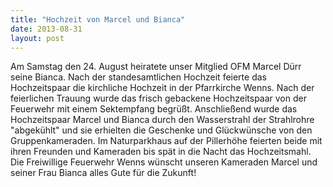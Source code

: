 ```yaml
---
title: "Hochzeit von Marcel und Bianca"
date: 2013-08-31
layout: post
---
```


Am Samstag den 24. August heiratete unser Mitglied OFM Marcel Dürr seine Bianca. Nach der standesamtlichen Hochzeit feierte das Hochzeitspaar die kirchliche Hochzeit in der Pfarrkirche Wenns. Nach der feierlichen Trauung wurde das frisch gebackene Hochzeitspaar von der Feuerwehr mit einem Sektempfang begrüßt. Anschließend wurde das Hochzeitspaar Marcel und Bianca durch den Wasserstrahl der Strahlrohre "abgekühlt" und sie erhielten die Geschenke und Glückwünsche von den Gruppenkameraden. Im Naturparkhaus auf der Pillerhöhe feierten beide mit ihren Freunden und Kameraden bis spät in die Nacht das Hochzeitsmahl. Die Freiwillige Feuerwehr Wenns wünscht unseren Kameraden Marcel und seiner Frau Bianca alles Gute für die Zukunft!